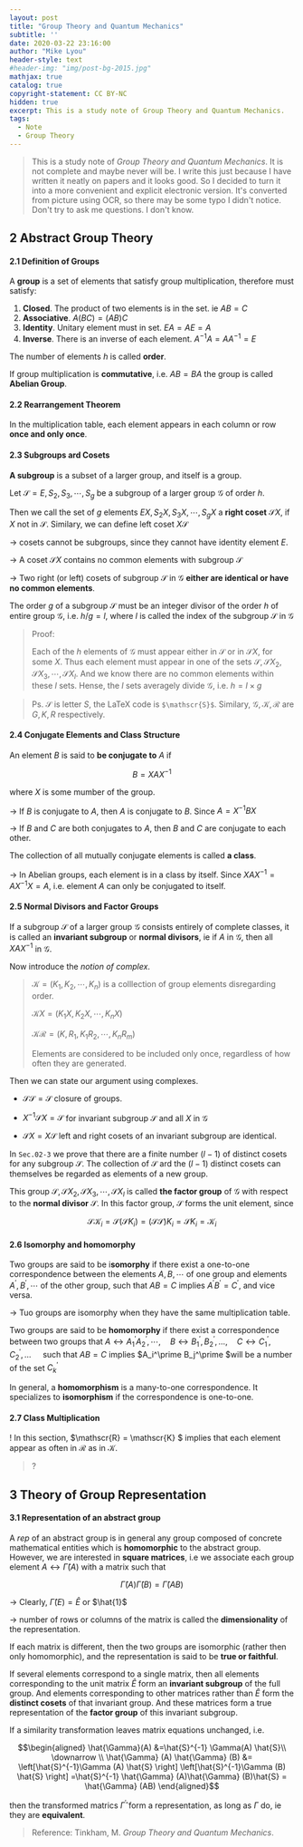 ```yaml
---
layout: post
title: "Group Theory and Quantum Mechanics"
subtitle: ''
date: 2020-03-22 23:16:00
author: "Mike Lyou"
header-style: text
#header-img: "img/post-bg-2015.jpg"
mathjax: true
catalog: true
copyright-statement: CC BY-NC
hidden: true
excerpt: This is a study note of Group Theory and Quantum Mechanics.
tags:
  - Note
  - Group Theory
---
```


<!-- more -->


> This is a study note of _Group Theory and Quantum Mechanics_.
>It is not complete and maybe never will be. I write this just because I have written it neatly on papers and it looks good. So I decided to turn it into a more convenient and explicit electronic version. It's converted from picture using OCR, so there may be some typo I didn't notice.
>Don't try to ask me questions. I don't know.


## 2 Abstract Group Theory

#### 2.1 Definition of Groups

A **group** is a set of elements that satisfy group multiplication, therefore must satisfy:

1. **Closed**. The product of two elements is in the set. ie $A B=C$
2. **Associative**. $A(B C)=(A B) C$
3. **Identity**. Unitary element must in set. $E A=A E=A$
4. **Inverse**. There is an inverse of each element. $A^{-1} A=A A^{-1}=E$

The number of elements $h$ is called **order**.

If group multiplication is **commutative**, i.e. $A B=B A$ the group is called  **Abelian Group**.

#### 2.2 Rearrangement Theorem

In the multiplication table, each element appears in each column or row **once and only once**.

#### 2.3 Subgroups ard Cosets

**A subgroup** is a subset of a larger group, and itself is a group.

Let $\mathscr{S}=E, S_2, S_3, \cdots, S_{g}$ be a subgroup of a larger group $\mathscr{G}$ of order $h$.

Then we call the set of $g$ elements $EX, S_2X, S_3X, \cdots, S_{g}X$ a **right coset** $\mathscr{S}X$, if $X$ not in $\mathscr{S}$. Similary, we can define left coset $X \mathscr{S}$

$\rightarrow$ cosets cannot be subgroups, since they cannot have identity element $E$.

$\rightarrow$ A coset $\mathscr{S}X$ contains no common elements with subgroup $\mathscr{S}$

$\rightarrow$ Two right (or left) cosets of subgroup $\mathscr{S}$ in $\mathscr{G}$ **either are identical or have no common elements**.

 The order $g$ of a subgroup $\mathscr{S}$ must be an integer divisor of the order $h$ of entire group $\mathscr{G}$, i.e. $h/g=l,$ where $l$ is called the index of the subgroup  $\mathscr{S}$ in $\mathscr{G}$

>Proof:
>
>Each of the $h$ elements of $\mathscr{G}$ must appear either in $\mathscr{S}$ or in  $\mathscr{S}X$, for some $X$. Thus each element must appear in one of the sets $\mathscr{S},\mathscr{S}X_2,\mathscr{S}X_3,\cdots, \mathscr{S}X_l$. And we know there are no common elements within these $l$ sets. Hense, the $l$ sets averagely divide $\mathscr{G}$, i.e. $h=l \times g$

>Ps. $\mathscr{S}$ is letter $S$, the LaTeX code is `$\mathscr{S}$`. Similary, $\mathscr{G},\mathscr{K},\mathscr{R}$ are $G,K,R$ respectively.

#### 2.4 Conjugate Elements and Class Structure

An element $B$ is said to **be conjugate to** $A$ if

$$B=XAX^{-1}$$

where $X$ is some mumber of the group.

$\rightarrow$ If $B$ is conjugate to $A$, then $A$ is conjugate to $B$. Since $A=X^{-1} B X$

$\rightarrow$ If $B$ and $C$ are both conjugates to $A$, then $B$ and $C$ are conjugate to each other.

The collection of all mutually conjugate elements is called **a class**.

$\rightarrow$ In Abelian groups, each element is in a class by itself. Since $X A X^{-1}=A X^{-1} X=A$, i.e. element $A$ can only be conjugated to itself.

#### 2.5 Normal Divisors and Factor Groups

If a subgroup $\mathscr{S}$ of a larger group $\mathscr{G}$ consists entirely of complete classes, it is called an **invariant subgroup** or **normal divisors**, ie if $A$ in $\mathscr{G}$, then all $X A X^{-1}$ in $\mathscr{G}$.

Now introduce the _notion of complex_.

>$\mathscr{K}=\left(K_{1}, K_{2}, \cdots, K_{n}\right)$ is a colllection of group elements disregarding order.
>
>$\mathscr{K} X=\left(K_1 X, K_2 X, \cdots, K_{n} X\right)$
>
>$\mathscr{K}\mathscr{R}=\left(K, R_{1}, K_{1} R_{2},\cdots, K_{n} R_{m}\right)$
>
>Elements are considered to be included only once, regardless of how often they are generated.

Then we can state our argument using complexes.

- $\mathscr{S}\mathscr{S}=\mathscr{S}$ closure of groups.

- $X^{-1}\mathscr{S}X=\mathscr{S}$  for invariant subgroup $\mathscr{S}$ and all $X$ in $\mathscr{G}$

- $\mathscr{S}X=X\mathscr{S}$ left and right cosets of an invariant subgroup are identical.

In `Sec.02-3` we prove that there are a finite number $(l-1)$ of distinct cosets for any subgroup $\mathscr{S}$. The collection of $\mathscr{S}$ ard the $(l-1)$ distinct cosets can themselves be regarded as elements of a new group.

This group $\mathscr{S},\mathscr{S}X_2,\mathscr{S}X_3,\cdots, \mathscr{S}X_l$ is called **the factor group** of $\mathscr{G}$ with respect to the **normal divisor** $\mathscr{S}$. In this factor group, $\mathscr{S}$ forms the unit element, since

$$\mathscr{S}\mathscr{K}_i = \mathscr{S} (\mathscr{S} {K}_i) = (\mathscr{S}\mathscr{S}) {K}_i = \mathscr{S} K_i =\mathscr{K}_i$$

#### 2.6 Isomorphy and homomorphy

Two groups are said to be i**somorphy** if there exist a one-to-one correspondence between the elements $A, B,\cdots$ of one group and elements $A^{\prime}, B^{\prime},\cdots$ of the other group, such that $A B=C$ implies $A^{\prime} B^{\prime}=C^{\prime},$ and vice versa.

$\rightarrow$ Tuo groups are isomorphy when they have the same multiplication table.

Two groups are said to be **homomorphy** if there exist a correspondence between two groups that $A \leftrightarrow A_{1}^{\prime} A_{2}^{\prime}, \cdots, \quad B \leftrightarrow B_{1}^{\prime}, B_{2}^{\prime}, \ldots, \quad C \leftrightarrow C_{1}^{\prime}, C_{2}^{\prime}, \ldots \quad$ such that $A B=C$ implies $A_i^\prime B_j^\prime $will be a number of the set $C_{k}^{\prime}$

In general, a **homomorphism** is a many-to-one correspondence.
It specializes to **isomorphism** if the correspondence is one-to-one.

#### 2.7 Class Multiplication

! In this section, $\mathscr{R} = \mathscr{K} $ implies that each element appear as often in $\mathscr{R}$ as in $\mathscr{K}$.

>?

## 3 Theory of Group Representation

#### 3.1 Representation of an abstract group

A _rep_ of an abstract group is in general any group composed of concrete mathematical entities which is **homomorphic** to the abstract group. However, we are interested in **square matrices**, i.e we associate each group element $A \leftrightarrow \hat{\Gamma}(A)$ with a matrix such that

$$
\hat{\Gamma}(A) \hat{\Gamma}(B)=\hat{\Gamma}(A B)
$$

$\rightarrow$ Clearly, $\hat{\Gamma}(E)=\hat{E}$ or $\hat{1}$

$\rightarrow$ number of rows or columns of the matrix is called the **dimensionality** of the representation.

If each matrix is different, then the two groups are isomorphic (rather then only homomorphic), and the representation is said to be **true or faithful**.

If several elements correspond to a single matrix, then all elements corresponding to the unit matrix $\hat{E}$ form an **invariant subgroup** of the full group. And elements corresponding to other matrices rather than $\hat{E}$ form the **distinct cosets** of that invariant group. And these matrices form a true representation of the **factor group** of this invariant subgroup.

If a similarity transformation leaves matrix equations unchanged, i.e.

$$\begin{aligned}
\hat{\Gamma}(A) &=\hat{S}^{-1} \Gamma(A) \hat{S}\\
\downarrow \\
\hat{\Gamma} (A) \hat{\Gamma} (B) &= \left[\hat{S}^{-1}\Gamma (A) \hat{S} \right] \left[\hat{S}^{-1}\Gamma (B) \hat{S} \right] =\hat{S}^{-1} \hat{\Gamma} (A)\hat{\Gamma} (B)\hat{S} = \hat{\Gamma} (AB)
\end{aligned}$$

then the transformed matrics $\hat{\Gamma}^{\prime}$ form a representation, as long as $\Gamma$ do, ie they are **equivalent**.

> Reference: Tinkham, M. _Group Theory and Quantum Mechanics_.
